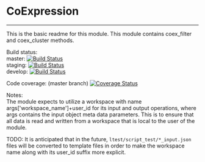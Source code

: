 # CoExpression
---

This is the basic readme for this module. 
This module contains coex_filter and coex_cluster methods.

Build status:</br>
master:  [![Build Status](https://travis-ci.org/arfathpasha/coexpression.svg?branch=master)](https://travis-ci.org/arfathpasha/coexpression)</br>
staging: [![Build Status](https://travis-ci.org/arfathpasha/coexpression.svg?branch=staging)](https://travis-ci.org/arfathpasha/coexpression)</br>
develop: [![Build Status](https://travis-ci.org/arfathpasha/coexpression.svg?branch=develop)](https://travis-ci.org/arfathpasha/coexpression)</br>

Code coverage: (master branch)
[![Coverage Status](https://coveralls.io/repos/github/arfathpasha/coexpression/badge.svg?branch=master)](https://coveralls.io/github/arfathpasha/coexpression?branch=master)</br>

Notes:</br>
The module expects to utilize a workspace with name args['workspace_name']+user_id for its input and output operations, where args contains the input object meta data parameters. This is to ensure that all data is read and written from a workspace that is local to the user of the module.

TODO: It is anticipated that in the future, `ltest/script_test/*_input.json` files will be converted to template files in order to make the workspace name along with its user_id suffix more explicit. 
